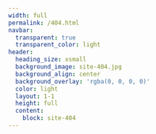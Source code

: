 ```yaml
---
width: full
permalink: /404.html
navbar:
  transparent: true
  transparent_color: light
header:
  heading_size: xsmall
  background_image: site-404.jpg
  background_align: center
  background_overlay: 'rgba(0, 0, 0, 0)'
  color: light
  layout: 1-1
  height: full
  content:
    block: site-404
---
```

